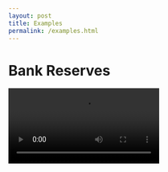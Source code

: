 ```yaml
---
layout: post
title: Examples
permalink: /examples.html
---
```


# Bank Reserves

![Bank Reserves Model](/images/bank_reserves.mov)